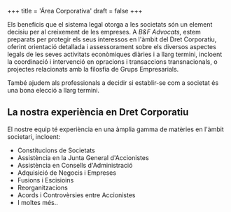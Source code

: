 +++
title = 'Área Corporativa'
draft = false
+++

Els beneficis que el sistema legal otorga a les societats són un element decisiu per al creixement de les empreses. A <i>B&F Advocats</i>, estem preparats per protegir els seus interessos en l'àmbit del Dret Corporatiu, oferint orientació detallada i assessorament sobre els diversos aspectes legals de les seves activitats econòmiques diàries i a llarg termini, incloent la coordinació i intervenció en opracions i transaccions transnacionals, o projectes relacionats amb la filosfia de Grups Empresarials.

També ajudem als professionals a decidir si establir-se com a societat és una bona elecció a llarg termini.

## La nostra experiència en Dret Corporatiu

El nostre equip té experiència en una àmplia gamma de matèries en l'àmbit societari, incloent:

* Constitucions de Societats
* Assistència en  la Junta General d'Accionistes
* Assistència en Consells d'Administració
* Adquisició de Negocis i Empreses
* Fusions i Escisioins
* Reorganitzacions
* Acords i Controvèrsies entre Accionistes
* I moltes més..
  